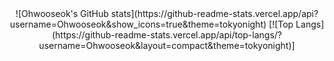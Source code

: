 <div align=center>
![Ohwooseok's GitHub stats](https://github-readme-stats.vercel.app/api?username=Ohwooseok&show_icons=true&theme=tokyonight)
[![Top Langs](https://github-readme-stats.vercel.app/api/top-langs/?username=Ohwooseok&layout=compact&theme=tokyonight)]
</div>

